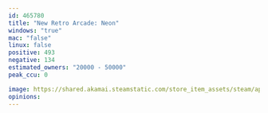 ```yaml
---
id: 465780
title: "New Retro Arcade: Neon"
windows: "true"
mac: "false"
linux: false
positive: 493
negative: 134
estimated_owners: "20000 - 50000"
peak_ccu: 0

image: https://shared.akamai.steamstatic.com/store_item_assets/steam/apps/465780/header.jpg?t=1728581355
opinions:
---
```

